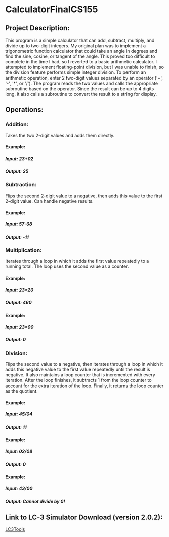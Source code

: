 # CalculatorFinalCS155
## Project Description: 
This program is a simple calculator that can add, subtract, multiply, and divide up to two-digit integers. My original plan was to implement a trigonometric function calculator that could take an angle in degrees and find the sine, cosine, or tangent of the angle. This proved too difficult to complete in the time I had, so I reverted to a basic arithmetic calculator. I attempted to implement floating-point division, but I was unable to finish, so the division feature performs simple integer division. To perform an arithmetic operation, enter 2 two-digit values separated by an operator ('+', '-', '*', or '/'). The program reads the two values and calls the appropriate subroutine based on the operator. Since the result can be up to 4 digits long, it also calls a subroutine to convert the result to a string for display. 

## Operations: 
### Addition:
Takes the two 2-digit values and adds them directly.
#### Example:
##### Input: 23+02
##### Output: 25

### Subtraction:
Flips the second 2-digit value to a negative, then adds this value to the first 2-digit value. Can handle negative results.
#### Example:
##### Input: 57-68
##### Output: -11

### Multiplication:
Iterates through a loop in which it adds the first value repeatedly to a running total. The loop uses the second value as a counter.
#### Example:
##### Input: 23*20
##### Output: 460
#### Example:
##### Input: 23*00
##### Output: 0

### Division: 
Flips the second value to a negative, then iterates through a loop in which it adds this negative value to the first value repeatedly until the result is negative. It also maintains a loop counter that is incremented with every iteration. After the loop finishes, it subtracts 1 from the loop counter to account for the extra iteration of the loop. Finally, it returns the loop counter as the quotient. 
#### Example:
##### Input: 45/04
##### Output: 11
#### Example:
##### Input: 02/08
##### Output: 0
#### Example:
##### Input: 43/00
##### Output: Cannot divide by 0!  


## Link to LC-3 Simulator Download (version 2.0.2): 
[LC3Tools](https://github.com/chiragsakhuja/lc3tools/releases)
